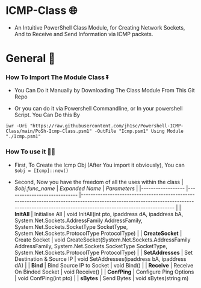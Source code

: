 # ICMP-Class 🌐
- An Intuitive PowerShell Class Module, for Creating Network Sockets, And to Receive and Send Information via ICMP packets.

# General 💭

### How To Import The Module Class ⏬
- You Can Do it Manually by Downloading The Class Module From This Git Repo

- Or you can do it via Powershell Commandline, or In your powershell Script. You Can Do this By

 `
 iwr -Uri "https://raw.githubusercontent.com/jh1sc/Powershell-ICMP-Class/main/PoSh-Icmp-Class.psm1" -OutFile "Icmp.psm1"
 Using Module "./Icmp.psm1"
 `
 
 
### How To use it 👨‍💻
- First, To Create the Icmp Obj (After You import it obviously), You can
`$obj = [Icmp]::new()`

- Second, Now you have the freedom of all the uses within the class
| _$obj.func_name_ 	| _Expanded Name_             	| _Parameters_                                                                                                                                                                              	|
|------------------	|-----------------------------	|-------------------------------------------------------------------------------------------------------------------------------------------------------------------------------------------	|
| **InitAll**      	| Initialise All              	| void InitAll(int pto, ipaddress dA, ipaddress bA, System.Net.Sockets.AddressFamily AddressFamily, System.Net.Sockets.SocketType SocketType, System.Net.Sockets.ProtocolType ProtocolType) 	|
| **CreateSocket** 	| Create Socket               	| void CreateSocket(System.Net.Sockets.AddressFamily AddressFamily, System.Net.Sockets.SocketType SocketType, System.Net.Sockets.ProtocolType ProtocolType)                                 	|
| **SetAddresses** 	| Set Destination & Source IP 	| void SetAddresses(ipaddress bA, ipaddress dA)                                                                                                                                             	|
| **Bind**         	| Bind Source IP to Socket    	| void Bind()                                                                                                                                                                               	|
| **Receive**      	| Receive On Binded Socket    	| void Receive()                                                                                                                                                                            	|
| **ConfPing**     	| Configure Ping Options      	| void ConfPing(int pto)                                                                                                                                                                    	|
| **sBytes**       	| Send Bytes                  	| void sBytes(string m)        
